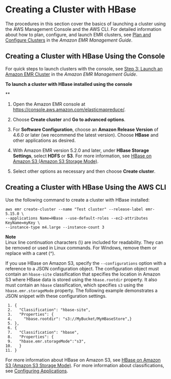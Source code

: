 # Creating a Cluster with HBase<a name="emr-hbase-create"></a>

The procedures in this section cover the basics of launching a cluster using the AWS Management Console and the AWS CLI\. For detailed information about how to plan, configure, and launch EMR clusters, see [Plan and Configure Clusters](http://docs.aws.amazon.com/emr/latest/ManagementGuide/emr-plan.html) in the *Amazon EMR Management Guide*\.

## Creating a Cluster with HBase Using the Console<a name="emr-hbase-create-console"></a>

For quick steps to launch clusters with the console, see [Step 3: Launch an Amazon EMR Cluster](http://docs.aws.amazon.com/emr/latest/ManagementGuide/gsg-launch-cluster.html) in the *Amazon EMR Management Guide*\.

**To launch a cluster with HBase installed using the console**

**

1. Open the Amazon EMR console at [https://console\.aws\.amazon\.com/elasticmapreduce/](https://console.aws.amazon.com/elasticmapreduce/)\.

1. Choose **Create cluster** and **Go to advanced options**\.

1. For **Software Configuration**, choose an **Amazon Release Version** of 4\.6\.0 or later \(we recommend the latest version\)\. Choose **HBase** and other applications as desired\.

1. With Amazon EMR version 5\.2\.0 and later, under **HBase Storage Settings**, select **HDFS** or **S3**\. For more information, see [HBase on Amazon S3 \(Amazon S3 Storage Mode\)](emr-hbase-s3.md)\.

1.  Select other options as necessary and then choose **Create cluster**\.

## Creating a Cluster with HBase Using the AWS CLI<a name="emr-hbase-cli"></a>

Use the following command to create a cluster with HBase installed:

```
aws emr create-cluster --name "Test cluster" --release-label emr-5.15.0 \
--applications Name=HBase --use-default-roles --ec2-attributes KeyName=myKey \
--instance-type m4.large --instance-count 3
```

**Note**  
Linux line continuation characters \(\\\) are included for readability\. They can be removed or used in Linux commands\. For Windows, remove them or replace with a caret \(^\)\.

If you use HBase on Amazon S3, specify the `--configurations` option with a reference to a JSON configuration object\. The configuration object must contain an `hbase-site` classification that specifies the location in Amazon S3 where HBase data is stored using the `hbase.rootdir` property\. It also must contain an `hbase` classification, which specifies `s3` using the `hbase.emr.storageMode` property\. The following example demonstrates a JSON snippet with these configuration settings\.

```
 1. {
 2.   "Classification": "hbase-site",
 3.   "Properties": {
 4.     "hbase.rootdir": "s3://MyBucket/MyHBaseStore",}
 5. },
 6. {
 7.   "Classification": "hbase",
 8.   "Properties": {
 9.   "hbase.emr.storageMode":"s3",
10.   }
11. }
```

For more information about HBase on Amazon S3, see [HBase on Amazon S3 \(Amazon S3 Storage Mode\)](emr-hbase-s3.md)\. For more information about classifications, see [Configuring Applications](emr-configure-apps.md)\.